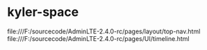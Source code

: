 # kyler-space

file:///F:/sourcecode/AdminLTE-2.4.0-rc/pages/layout/top-nav.html
file:///F:/sourcecode/AdminLTE-2.4.0-rc/pages/UI/timeline.html